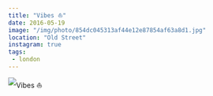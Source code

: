 ```yaml
---
title: "Vibes ⛵️"
date: 2016-05-19
image: "/img/photo/854dc045313af44e12e87854af63a8d1.jpg"
location: "Old Street"
instagram: true
tags:
 - london
---
```


![Vibes ⛵️](/img/photo/854dc045313af44e12e87854af63a8d1.jpg)

